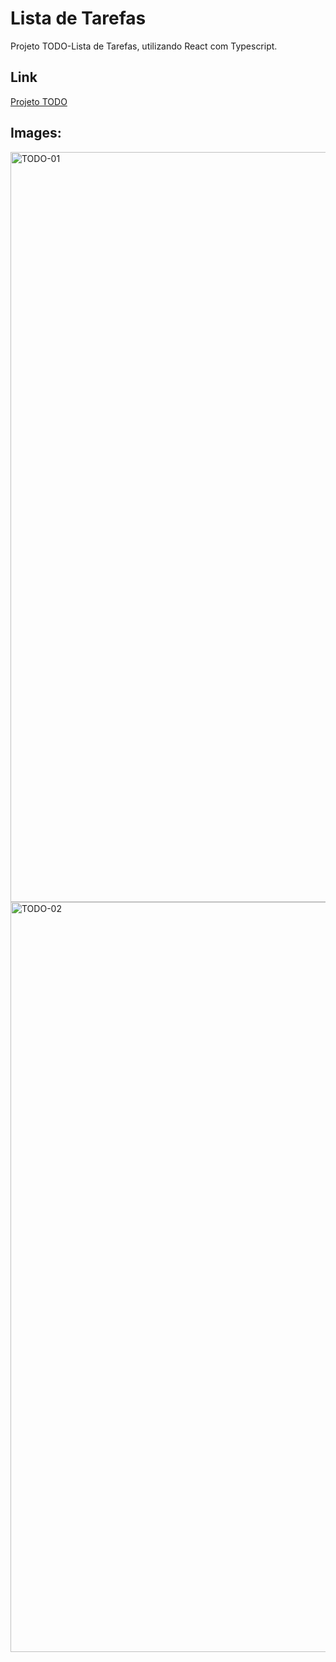 # Lista de Tarefas
Projeto TODO-Lista de Tarefas, utilizando React com Typescript.

## Link
[Projeto TODO](https://kayquesekishiki.github.io/Projeto_TODO_ReactTS/)

## Images:
<div >  
    <img src="https://github.com/KayqueSekishiki/Projeto_TODO_ReactTS/assets/104032451/5315eb25-e064-432f-b34d-399d1f52103b" alt="TODO-01" width="1200"/>
   <img src="https://github.com/KayqueSekishiki/Projeto_TODO_ReactTS/assets/104032451/28f4e128-2663-4478-831d-58ec36997632" alt="TODO-02" width="1200"/>
</div>





